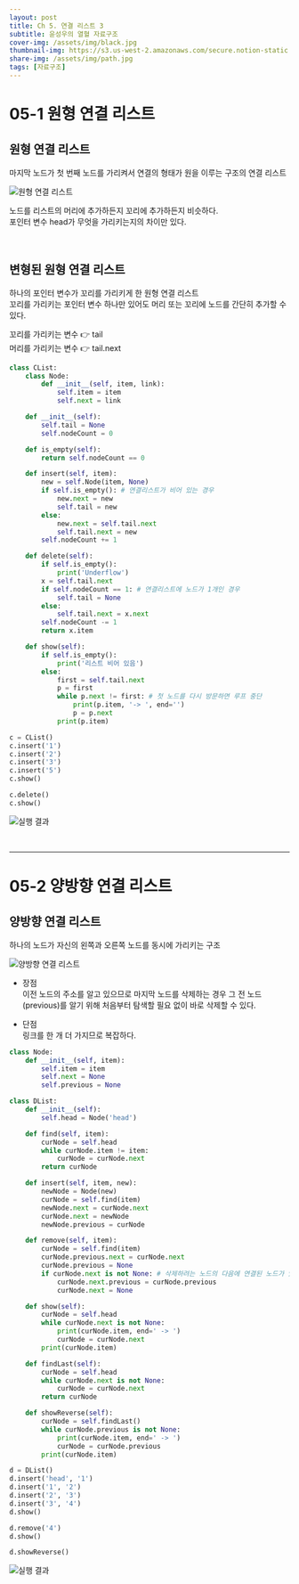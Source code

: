 ```yaml
---
layout: post
title: Ch 5. 연결 리스트 3
subtitle: 윤성우의 열혈 자료구조
cover-img: /assets/img/black.jpg
thumbnail-img: https://s3.us-west-2.amazonaws.com/secure.notion-static.com/8d7b512e-85b0-4901-8752-7dae1510c3e3/KakaoTalk_20220215_184828359.jpg?X-Amz-Algorithm=AWS4-HMAC-SHA256&X-Amz-Content-Sha256=UNSIGNED-PAYLOAD&X-Amz-Credential=AKIAT73L2G45EIPT3X45%2F20221211%2Fus-west-2%2Fs3%2Faws4_request&X-Amz-Date=20221211T165330Z&X-Amz-Expires=86400&X-Amz-Signature=f364474de46b19e69a557d3c07027d3e63565c5bbc11b41d59f86af6c737f458&X-Amz-SignedHeaders=host&response-content-disposition=filename%3D%22KakaoTalk_20220215_184828359.jpg%22&x-id=GetObject
share-img: /assets/img/path.jpg
tags: [자료구조]
---
```


# 05-1 원형 연결 리스트

## 원형 연결 리스트

마지막 노드가 첫 번째 노드를 가리켜서 연결의 형태가 원을 이루는 구조의 연결 리스트

![원형 연결 리스트](https://s3.us-west-2.amazonaws.com/secure.notion-static.com/8d7b512e-85b0-4901-8752-7dae1510c3e3/KakaoTalk_20220215_184828359.jpg?X-Amz-Algorithm=AWS4-HMAC-SHA256&X-Amz-Content-Sha256=UNSIGNED-PAYLOAD&X-Amz-Credential=AKIAT73L2G45EIPT3X45%2F20221211%2Fus-west-2%2Fs3%2Faws4_request&X-Amz-Date=20221211T165330Z&X-Amz-Expires=86400&X-Amz-Signature=f364474de46b19e69a557d3c07027d3e63565c5bbc11b41d59f86af6c737f458&X-Amz-SignedHeaders=host&response-content-disposition=filename%3D%22KakaoTalk_20220215_184828359.jpg%22&x-id=GetObject)

노드를 리스트의 머리에 추가하든지 꼬리에 추가하든지 비슷하다.  
포인터 변수 head가 무엇을 가리키는지의 차이만 있다. 

<br>

## 변형된 원형 연결 리스트

하나의 포인터 변수가 꼬리를 가리키게 한 원형 연결 리스트  
꼬리를 가리키는 포인터 변수 하나만 있어도 머리 또는 꼬리에 노드를 간단히 추가할 수 있다.  

꼬리를 가리키는 변수 👉 tail  
머리를 가리키는 변수 👉 tail.next  

```python
class CList:
    class Node:
        def __init__(self, item, link):
            self.item = item
            self.next = link

    def __init__(self):
        self.tail = None
        self.nodeCount = 0

    def is_empty(self):
        return self.nodeCount == 0

    def insert(self, item):
        new = self.Node(item, None)
        if self.is_empty(): # 연결리스트가 비어 있는 경우
            new.next = new
            self.tail = new
        else:
            new.next = self.tail.next
            self.tail.next = new
        self.nodeCount += 1

    def delete(self):
        if self.is_empty():
            print('Underflow')
        x = self.tail.next
        if self.nodeCount == 1: # 연결리스트에 노드가 1개인 경우
            self.tail = None
        else:
            self.tail.next = x.next
        self.nodeCount -= 1
        return x.item

    def show(self):
        if self.is_empty():
            print('리스트 비어 있음')
        else:
            first = self.tail.next
            p = first
            while p.next != first: # 첫 노드를 다시 방문하면 루프 중단
                print(p.item, '-> ', end='')
                p = p.next
            print(p.item)

c = CList()
c.insert('1')
c.insert('2')
c.insert('3')
c.insert('5')
c.show()

c.delete()
c.show()
```

![실행 결과](https://s3.us-west-2.amazonaws.com/secure.notion-static.com/d50ac840-03ae-4087-abb1-3210f6b4ae46/Untitled.png?X-Amz-Algorithm=AWS4-HMAC-SHA256&X-Amz-Content-Sha256=UNSIGNED-PAYLOAD&X-Amz-Credential=AKIAT73L2G45EIPT3X45%2F20221211%2Fus-west-2%2Fs3%2Faws4_request&X-Amz-Date=20221211T165432Z&X-Amz-Expires=86400&X-Amz-Signature=16d41fcc23cca8994b59d5d3d49dd4991fe50858725bbae55deec2127f465065&X-Amz-SignedHeaders=host&response-content-disposition=filename%3D%22Untitled.png%22&x-id=GetObject)

<br>

---

# 05-2 양방향 연결 리스트

## 양방향 연결 리스트

하나의 노드가 자신의 왼쪽과 오른쪽 노드를 동시에 가리키는 구조

![양방향 연결 리스트](https://s3.us-west-2.amazonaws.com/secure.notion-static.com/21455ae3-4163-4dd8-9f16-412e16166d4c/Untitled.png?X-Amz-Algorithm=AWS4-HMAC-SHA256&X-Amz-Content-Sha256=UNSIGNED-PAYLOAD&X-Amz-Credential=AKIAT73L2G45EIPT3X45%2F20221211%2Fus-west-2%2Fs3%2Faws4_request&X-Amz-Date=20221211T165514Z&X-Amz-Expires=86400&X-Amz-Signature=c2a2cb15db278a5d3fbd18a137ec9a31399f354f5bb8e76f9fab51450d504ab1&X-Amz-SignedHeaders=host&response-content-disposition=filename%3D%22Untitled.png%22&x-id=GetObject)

- 장점    
    이전 노드의 주소를 알고 있으므로 마지막 노드를 삭제하는 경우 그 전 노드(previous)를 알기 위해 처음부터 탐색할 필요 없이 바로 삭제할 수 있다.

- 단점    
    링크를 한 개 더 가지므로 복잡하다.

```python
class Node:
    def __init__(self, item):
        self.item = item
        self.next = None
        self.previous = None

class DList:
    def __init__(self):
        self.head = Node('head')

    def find(self, item):
        curNode = self.head
        while curNode.item != item:
            curNode = curNode.next
        return curNode

    def insert(self, item, new):
        newNode = Node(new)
        curNode = self.find(item)
        newNode.next = curNode.next
        curNode.next = newNode
        newNode.previous = curNode

    def remove(self, item):
        curNode = self.find(item)
        curNode.previous.next = curNode.next
        curNode.previous = None
        if curNode.next is not None: # 삭제하려는 노드의 다음에 연결된 노드가 있으면
            curNode.next.previous = curNode.previous
            curNode.next = None

    def show(self):
        curNode = self.head
        while curNode.next is not None:
            print(curNode.item, end=' -> ')
            curNode = curNode.next
        print(curNode.item)

    def findLast(self):
        curNode = self.head
        while curNode.next is not None:
            curNode = curNode.next
        return curNode

    def showReverse(self):
        curNode = self.findLast()
        while curNode.previous is not None:
            print(curNode.item, end=' -> ')
            curNode = curNode.previous
        print(curNode.item)

d = DList()
d.insert('head', '1')
d.insert('1', '2')
d.insert('2', '3')
d.insert('3', '4')
d.show()

d.remove('4')
d.show()

d.showReverse()
```
![실행 결과](https://s3.us-west-2.amazonaws.com/secure.notion-static.com/ea189b57-261a-4389-b85d-7fdbed8431ac/Untitled.png?X-Amz-Algorithm=AWS4-HMAC-SHA256&X-Amz-Content-Sha256=UNSIGNED-PAYLOAD&X-Amz-Credential=AKIAT73L2G45EIPT3X45%2F20221211%2Fus-west-2%2Fs3%2Faws4_request&X-Amz-Date=20221211T165823Z&X-Amz-Expires=86400&X-Amz-Signature=d97b075bce44da7599405a66c3c48d97391a133e28c63468e7511449713046ca&X-Amz-SignedHeaders=host&response-content-disposition=filename%3D%22Untitled.png%22&x-id=GetObject)

<br>

